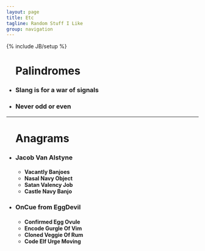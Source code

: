 ```yaml
---
layout: page
title: Etc
tagline: Random Stuff I Like
group: navigation
---
```

{% include JB/setup %}

<div class="floatingBox" style="margin-top:25px">
	<ul class="palindromes">
		<h1>Palindromes</h1>
		<li>
			<h3>Slang is for a war of signals</h3>
		</li>
		<li>
			<h3>Never odd or even</h3>
		</li>
	</ul>
	<hr/>
	<ul>
		<h1>
			Anagrams
		</h1>
		<li>
			<h3>Jacob Van Alstyne</h3>
		</li>
		<ul>
			<h4>
				<li>Vacantly Banjoes</li>
				<li>Nasal Navy Object</li>
				<li>Satan Valency Job</li>
				<li>Castle Navy Banjo</li>
			</h4>
		</ul>
		<li>
			<h3>OnCue from EggDevil</h3>
		</li>
		<ul>
			<h4>
				<li>Confirmed Egg Ovule</li>
				<li>Encode Gurgle Of Vim</li>
				<li>Cloned Veggie Of Rum</li>
				<li>Code Elf Urge Moving</li>
			</h4>
		</ul>
	</ul>
</div>
